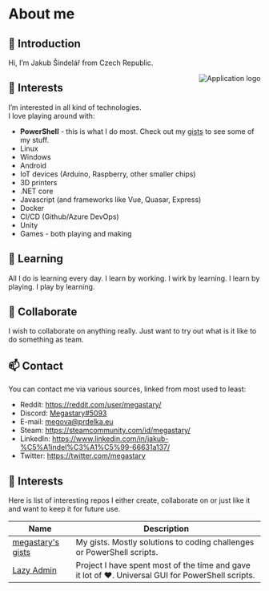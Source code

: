 # About me

## 👋 Introduction

Hi, I’m Jakub Šindelář from Czech Republic.  

<img src="https://raw.githubusercontent.com/PowerShell/PowerShell/master/assets/ps_black_64.svg?sanitize=true" alt="Application logo" align="right" />

## 👀 Interests

I’m interested in all kind of technologies.  
I love playing around with:  
 
 - **PowerShell** - this is what I do most. Check out my [gists](https://gist.github.com/megastary) to see some of my stuff.
 - Linux
 - Windows
 - Android
 - IoT devices (Arduino, Raspberry, other smaller chips)
 - 3D printers
 - .NET core
 - Javascript (and frameworks like Vue, Quasar, Express)
 - Docker
 - CI/CD (Github/Azure DevOps)
 - Unity
 - Games - both playing and making

## 🌱 Learning

All I do is learning every day. I learn by working. I wirk by learning. I learn by playing. I play by learning.  

## 💞️ Collaborate

I wish to collaborate on anything really. Just want to try out what is it like to do something as team.  

## 📫 Contact

You can contact me via various sources, linked from most used to least:  

- Reddit: https://reddit.com/user/megastary/
- Discord: [Megastary#5093](https://discord.gg/ZH9KCS5a62)
- E-mail: megova@prdelka.eu
- Steam: https://steamcommunity.com/id/megastary/
- LinkedIn: https://www.linkedin.com/in/jakub-%C5%A1indel%C3%A1%C5%99-66631a137/
- Twitter: https://twitter.com/megastary

## 🎡 Interests

Here is list of interesting repos I either create, collaborate on or just like it and want to keep it for future use.  

|Name|Description|
|----|-----------|
|[megastary's gists](https://gist.github.com/megastary)|My gists. Mostly solutions to coding challenges or PowerShell scripts.|
|[Lazy Admin](https://github.com/houby-studio/lazy-admin)|Project I have spent most of the time and gave it lot of ♥. Universal GUI for PowerShell scripts.|
